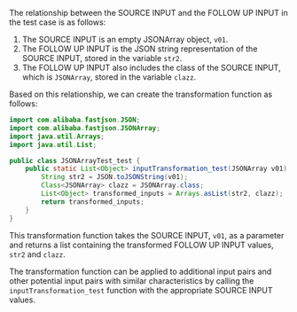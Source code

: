 The relationship between the SOURCE INPUT and the FOLLOW UP INPUT in the test case is as follows:

1. The SOURCE INPUT is an empty JSONArray object, `v01`.
2. The FOLLOW UP INPUT is the JSON string representation of the SOURCE INPUT, stored in the variable `str2`.
3. The FOLLOW UP INPUT also includes the class of the SOURCE INPUT, which is `JSONArray`, stored in the variable `clazz`.

Based on this relationship, we can create the transformation function as follows:

```java
import com.alibaba.fastjson.JSON;
import com.alibaba.fastjson.JSONArray;
import java.util.Arrays;
import java.util.List;

public class JSONArrayTest_test {
    public static List<Object> inputTransformation_test(JSONArray v01) {
        String str2 = JSON.toJSONString(v01);
        Class<JSONArray> clazz = JSONArray.class;
        List<Object> transformed_inputs = Arrays.asList(str2, clazz);
        return transformed_inputs;
    }
}
```

This transformation function takes the SOURCE INPUT, `v01`, as a parameter and returns a list containing the transformed FOLLOW UP INPUT values, `str2` and `clazz`.

The transformation function can be applied to additional input pairs and other potential input pairs with similar characteristics by calling the `inputTransformation_test` function with the appropriate SOURCE INPUT values.
